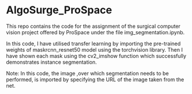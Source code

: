 # AlgoSurge_ProSpace
This repo contains the code for the assignment of the surgical computer vision project offered by ProSpace under the file img_segmentation.ipynb.

In this code, I have utilised transfer learning by importing the pre-trained weights of maskrcnn_resnet50 model using the torchvision library. Then I have shown each mask using the cv2_imshow function which successfully demonstrates instance segmentation.

Note: In this code, the image ,over which segmentation needs to be performed, is imported by specifying the URL of the image taken from the net.
